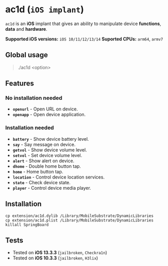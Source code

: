 # ac1d (`iOS implant`)

`ac1d` is an **iOS** implant that gives an ability to manipulate device **functions**, **data** and **hardware**.

**Supported iOS versions:** `iOS 10/11/12/13/14`
**Suported CPUs:** `arm64`, `armv7`

## Global usage

> ./ac1d \<option\>

## Features

### No installation needed

* **`openurl`** - Open URL on device.
* **`openapp`** - Open device application.

### Installation needed

* **`battery`** - Show device battery level.
* **`say`** - Say message on device.
* **`getvol`** - Show device volume level.
* **`setvol`** - Set device volume level.
* **`alert`** - Show alert on device.
* **`dhome`** - Double home button tap.
* **`home`** - Home button tap.
* **`location`** - Control device location services.
* **`state`** - Check device state.
* **`player`** - Control device media player.

## Installation

```shell
cp extension/ac1d.dylib /Library/MobileSubstrate/DynamicLibraries
cp extension/ac1d.plist /Library/MobileSubstrate/DynamicLibraries
killall SpringBoard
```

## Tests

* Tested on **iOS 13.3.3** (`jailbroken`, `Checkra1n`)
* Tested on **iOS 10.3.3** (`jailbroken`, `H3lix`)
